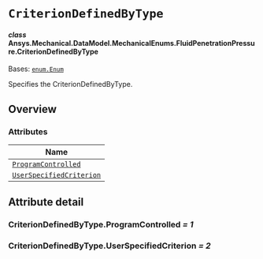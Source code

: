 # `CriterionDefinedByType`

<a id="ansys.mechanical.stubs.v242.Ansys.Mechanical.DataModel.MechanicalEnums.FluidPenetrationPressure.CriterionDefinedByType"></a>

#### *class* Ansys.Mechanical.DataModel.MechanicalEnums.FluidPenetrationPressure.CriterionDefinedByType

Bases: [`enum.Enum`](https://docs.python.org/3/library/enum.html#enum.Enum)

Specifies the CriterionDefinedByType.

<!-- !! processed by numpydoc !! -->

<a id="overview"></a>

## Overview

### Attributes

| Name |
| ---------------------------------------------------------------------------- |
| [`ProgramControlled`](#CriterionDefinedByType.ProgramControlled) |
| [`UserSpecifiedCriterion`](#CriterionDefinedByType.UserSpecifiedCriterion) |

<a id="attribute-detail"></a>

## Attribute detail

<a id="CriterionDefinedByType.ProgramControlled"></a>

### CriterionDefinedByType.ProgramControlled *= 1*

<a id="CriterionDefinedByType.UserSpecifiedCriterion"></a>

### CriterionDefinedByType.UserSpecifiedCriterion *= 2*


